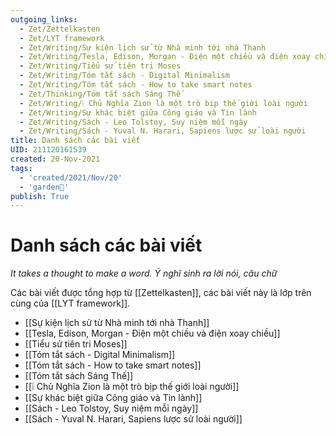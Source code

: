 ```yaml
---
outgoing_links:
  - Zet/Zettelkasten
  - Zet/LYT framework
  - Zet/Writing/Sự kiện lịch sử từ Nhà minh tới nhà Thanh
  - Zet/Writing/Tesla, Edison, Morgan - Điện một chiều và điện xoay chiều
  - Zet/Writing/Tiểu sử tiên tri Moses
  - Zet/Writing/Tóm tắt sách - Digital Minimalism
  - Zet/Writing/Tóm tắt sách - How to take smart notes
  - Zet/Thinking/Tóm tắt sách Sáng Thế
  - Zet/Writing/❕ Chủ Nghĩa Zion là một trò bịp thế giới loài người
  - Zet/Writing/Sự khác biệt giữa Công giáo và Tin lành
  - Zet/Writing/Sách - Leo Tolstoy, Suy niệm mỗi ngày
  - Zet/Writing/Sách - Yuval N. Harari, Sapiens lược sử loài người
title: Danh sách các bài viết
UID: 211120161539
created: 20-Nov-2021
tags:
  - 'created/2021/Nov/20'
  - 'garden🏡'
publish: True
---
```

# Danh sách các bài viết

*It takes a thought to make a word. Ý nghĩ sinh ra lời nói, câu chữ*

Các bài viết được tổng hợp từ [[Zettelkasten]], các bài viết này là lớp trên cùng của [[LYT framework]]. 

- [[Sự kiện lịch sử từ Nhà minh tới nhà Thanh]]
- [[Tesla, Edison, Morgan - Điện một chiều và điện xoay chiều]]
- [[Tiểu sử tiên tri Moses]]
- [[Tóm tắt sách - Digital Minimalism]]
- [[Tóm tắt sách - How to take smart notes]]
- [[Tóm tắt sách Sáng Thế]]
- [[❕ Chủ Nghĩa Zion là một trò bịp thế giới loài người]]
- [[Sự khác biệt giữa Công giáo và Tin lành]]
- [[Sách - Leo Tolstoy, Suy niệm mỗi ngày]]
- [[Sách - Yuval N. Harari, Sapiens lược sử loài người]]